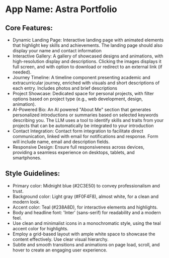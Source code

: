 # **App Name**: Astra Portfolio

## Core Features:

- Dynamic Landing Page: Interactive landing page with animated elements that highlight key skills and achievements. The landing page should also display your name and contact information
- Interactive Gallery: A gallery of showcased designs and animations, with high-resolution display and descriptions. Clicking the images displays it full screen, and with option to download or redirect to an external link (if needed).
- Journey Timeline: A timeline component presenting academic and extracurricular journey, enriched with visuals and short descriptions of each entry. Includes photos and brief descriptions
- Project Showcase: Dedicated space for personal projects, with filter options based on project type (e.g., web development, design, animation).
- AI-Powered Bio: An AI powered "About Me" section that generates personalized introductions or summaries based on selected keywords describing you. The LLM uses a tool to identify skills and traits from your projects that can be automatically be integrated to your introduction
- Contact Integration: Contact form integration to facilitate direct communication, linked with email for notifications and response.  Form will include name, email and description fields.
- Responsive Design: Ensure full responsiveness across devices, providing a seamless experience on desktops, tablets, and smartphones.

## Style Guidelines:

- Primary color: Midnight blue (#2C3E50) to convey professionalism and trust.
- Background color: Light gray (#F0F4F8), almost white, for a clean and modern look.
- Accent color: Teal (#238A8D), for interactive elements and highlights.
- Body and headline font: 'Inter' (sans-serif) for readability and a modern feel.
- Use clean and minimalist icons in a monochromatic style, using the teal accent color for highlights.
- Employ a grid-based layout with ample white space to showcase the content effectively. Use clear visual hierarchy.
- Subtle and smooth transitions and animations on page load, scroll, and hover to create an engaging user experience.